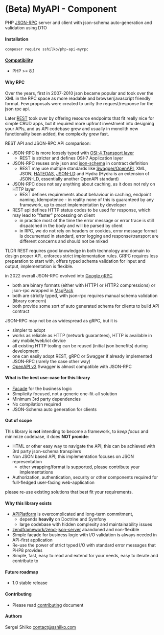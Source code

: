 <!---
This file is part of the sshilko/php-api-myrpc package.

(c) Sergei Shilko <contact@sshilko.com>

MIT License

For the full copyright and license information, please view the LICENSE
file that was distributed with this source code.

@license https://opensource.org/licenses/mit-license.php MIT
-->
(Beta) MyAPI - Component
=================
<!--
<p align="left">
	<img src="https://img.shields.io/badge/status-active-success" alt="Project status - active">
	<a href="https://packagist.org/packages/sshilko/php-api-myrpc"><img src="https://poser.pugx.org/sshilko/php-api-myrpc/v/stable" alt="Latest Stable Version"></a>
	<a href="https://packagist.org/packages/sshilko/php-api-myrpc/stats"><img src="https://poser.pugx.org/sshilko/php-api-myrpc/downloads" alt="Total Downloads"></a>
	<a href="https://packagist.org/packages/sshilko/php-api-myrpc"><img src="https://poser.pugx.org/sshilko/php-api-myrpc/require/php" alt="PHP Required Version"></a>
	<a href="https://choosealicense.com/licenses/mit/"><img src="https://poser.pugx.org/sshilko/php-api-myrpc/license" alt="MIT License"></a>
    <a href="https://psalm.dev/docs/running_psalm/command_line_usage/#shepherd">
    <img src="https://shepherd.dev/github/sshilko/php-api-myrpc/coverage.svg" alt="Psalm Coverage"></a>
    <img src="https://hits.seeyoufarm.com/api/count/incr/badge.svg?url=https%3A%2F%2Fgithub.com%2Fsshilko%2Fphp-sql-mydb&count_bg=%2379C83D&title_bg=%23555555&icon=&icon_color=%23E7E7E7&title=hits&edge_flat=false"/>
    <img src="https://img.shields.io/github/languages/code-size/sshilko/php-api-myrpc" alt="Code size">
    <br />
    <img src="https://raw.githubusercontent.com/sshilko/php-api-myrpc/pages/php/phpunit/phpunit-coverage-badge.svg" alt="PHPUnit coverage" />
    <img src="https://raw.githubusercontent.com/sshilko/php-api-myrpc/pages/php/phpunit/phpunit-coverage-badge-classes.svg" alt="PHPUnit classes coverage" />
    <img src="https://raw.githubusercontent.com/sshilko/php-api-myrpc/pages/php/phpunit/phpunit-coverage-badge-lines.svg" alt="PHPUnit lines coverage" />
    <img src="https://raw.githubusercontent.com/sshilko/php-api-myrpc/pages/php/phpunit/phpunit-coverage-badge-methods.svg" alt="PHPUnit methods coverage" />
    <br/>
    <a href="http://sshilko.com/php-rpc-json/php/phan/"><img src="https://github.com/sshilko/php-api-myrpc/actions/workflows/phpphan.yml/badge.svg" alt="Phan build"></a>
    <a href="http://sshilko.com/php-rpc-json/php/psalm/"><img src="https://github.com/sshilko/php-api-myrpc/actions/workflows/phppsalm.yml/badge.svg" alt="Psalm build"></a>
    <a href="http://sshilko.com/php-rpc-json/php/phpmd/"><img src="https://github.com/sshilko/php-api-myrpc/actions/workflows/phpmd.yml/badge.svg" alt="PHPMd build"></a>
    <a href="http://sshilko.com/php-rpc-json/php/phpstan/"><img src="https://github.com/sshilko/php-api-myrpc/actions/workflows/phpstan.yml/badge.svg" alt="PHPStan build"></a>
    <a href="http://sshilko.com/php-rpc-json/php/phpcs/"><img src="https://github.com/sshilko/php-api-myrpc/actions/workflows/phpcs.yml/badge.svg" alt="PHPCodeSniffer build"></a>
    <a href="http://sshilko.com/php-rpc-json/php/phpdoc/"><img src="https://github.com/sshilko/php-api-myrpc/actions/workflows/phpdoc.yml/badge.svg" alt="PHPDocumentor build"></a>
    <a href="http://sshilko.com/php-rpc-json/php/pdepend/"><img src="https://github.com/sshilko/php-api-myrpc/actions/workflows/phppdepend.yml/badge.svg" alt="Pdepend build"></a>
    <a href="http://sshilko.com/php-rpc-json/php/phpunit/html/"><img src="https://github.com/sshilko/php-api-myrpc/actions/workflows/phpunit.yml/badge.svg" alt="PHPUnit build"></a>
    <a href="https://github.com/sshilko/php-api-myrpc/actions/workflows/phpunit81.yml"><img src="https://github.com/sshilko/php-api-myrpc/actions/workflows/phpunit81.yml/badge.svg" alt="8.1 PHPUnit build"></a>
    <a href="https://github.com/sshilko/php-api-myrpc/actions/workflows/github-pages.yml"><img src="https://github.com/sshilko/php-api-myrpc/actions/workflows/github-pages.yml/badge.svg" alt="GithubPages build"></a>
    <br/>
    </p>
</p>
-->

PHP [JSON-RPC](https://www.jsonrpc.org) server and client with json-schema auto-generation and validation using DTO 

#### Installation

```
composer require sshilko/php-api-myrpc
```

#### [Compatibility](http://sshilko.com/php-rpc-json/php/)

- PHP >= 8.1

#### Why RPC

Over the years, first in 2007-2010 json became popular and took over the XML in the RPC space as more readable
and browser/javascript friendly format. Few proposals were created to unify the request/response for the json rpc api.

Later [REST](https://en.wikipedia.org/wiki/Representational_state_transfer) took over by offering resource endpoints
that fit really nice for simple CRUD apps, but it required more upfront investment into designing your APIs,
and as API codebase grew and usually in monolith new functionality been added, the complexity grew fast.

REST API and JSON-RPC API comparison:
- JSON-RPC is more loosely typed with [OSI-4 Transport layer](https://en.wikipedia.org/wiki/OSI_model)
  - REST is stricter and defines OSI-7 Application layer
- JSON-RPC reuses only json and [json-schema](https://json-schema.org) in contract definition
  - REST may use multiple standards like [Swagger/OpenAPI](https://swagger.io), XML, JSON, [HATEOAS](https://en.wikipedia.org/wiki/HATEOAS), [JSON-LD](https://json-ld.org) and Hydra (Hydra is an extension of JSON-LD, essentially another OpenAPI standard) 
- JSON-RPC does not say anything about caching, as it does not rely on HTTP layer
  - REST defines requirements about behaviour in caching, endpoint naming, Idempotence - in reality none of this is guaranteed by any framework, up to exact implementation by developer
- REST api defines HTTP status codes to be used for response, which may lead to "faster" processing on client
  - in practice most of the time the error message or error trace is still dispatched in the body and will be parsed by client
  - in RPC, we do not rely on headers or cookies, error message format is documented in standard, error logging and response/transport are different concerns and should not be mixed

TLDR
REST requires good knowledge in both technology and domain to design proper API, enforces strict implementation rules.
GRPC requires less preparation to start with, offers typed schema validation for input and output, implementation is flexible.

in 2022 overall JSON-RPC evolved into [Google gRPC](https://grpc.io)
- both are binary formats (either with HTTP1 or HTTP2 compressions) or json-rpc wrapped in [MsgPack](https://msgpack.org/index.html)
- both are strictly typed, with json-rpc requires manual schema validation (library concern)
- both provide some sort of auto generated schema for clients to build API contract

JSON-RPC may not be as widespread as gRPC, but it is
- simpler to adopt
- works as reliable as HTTP (network guarantees), HTTP is available in any mobile/web/iot device
- all existing HTTP tooling can be reused (initial json benefits) during development
- one can easily adopt REST, gRPC or Swagger if already implemented JSON-RPC (rarely the case other way)
- [OpenAPI v3](https://swagger.io/specification/) Swagger is almost compatible with JSON-RPC 

#### What is the best use-case for this library

- [Facade](https://en.wikipedia.org/wiki/Facade_pattern) for the business logic
- Simplicity focused, not a generic one-fit-all solution
- Minimum 3rd party dependencies
- No compilation required
- JSON-Schema auto generation for clients

#### Out of scope

This library is **not** intending to become a framework, to *keep focus* and minimize codebase, it does **NOT provide**:

- HTML or other easy way to navigate the API, this can be achieved with 3rd party json-schema transpilers
- Non JSON based API, this implementation focuses on JSON representation
  - other wrapping/format is supported, please contribute your implementations
- Authorization, authentication, security or other components required for full-fledged user-facing web-application

please re-use existing solutions that best fit your requirements.

#### Why this library exists

* [APIPlatform](https://api-platform.com) is overcomplicated and long-term commitment, 
  * depends **heavily** on Doctrine and Symfony
  * large codebase with hidden complexity and maintainability issues
* [zendframework/zend-json-server](https://github.com/zendframework/zend-json-server) abandoned and non-flexible
* Simple facade for business logic with I/O validation is always needed in API-first application
* Re-use the power of strict typed I/O with standard error messages that PHP8 provides
* Simple, fast, easy to read and extend for your needs, easy to iterate and contribute to

#### Future roadmap

- 1.0 stable release

#### Contributing

* Please read [contributing](CONTRIBUTING) document

#### Authors

Sergei Shilko <contact@sshilko.com>
